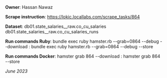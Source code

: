 **Owner**: Hassan Nawaz

**Scrape instruction**: https://lokic.locallabs.com/scrape_tasks/864

**Dataset**: db01.state_salaries__raw.co_cu_salaries
             db01.state_salaries__raw.co_cu_salaries_runs

**Run commands Ruby**: bundle exec ruby hamster.rb --grab=0864 --debug --download
                     : bundle exec ruby hamster.rb --grab=0864 --debug --store

**Run commands Docker**: hamster grab 864 --download
                       : hamster grab 864 --store

_June 2023_

